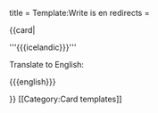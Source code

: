 title = Template:Write is en
redirects =
>>>>

{{card|

'''{{{icelandic}}}'''

Translate to English:

{{{english}}}

}}<noinclude>
[[Category:Card templates]]
</noinclude>